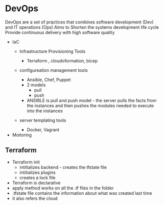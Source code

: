 # DevOps
DevOps are a set of practices that combines software development (Dev) and IT operations (Ops)
Aims to Shorten the systems development life cycle
Provide continuous delivery with high software quality

- IaC
    - Infrastructure Provisioning Tools
        - Terraform , cloudoformation, bicep
           
    - configureation management tools
        - Ansible, Chef, Puppet
        - 2 models
            - pull 
            - push
        - ANSIBLE is pull and push model - the server pulls the facts from the instances and then pushes the modules needed to execute into the instances
    - server templating tools
        - Docker, Vagrant
- Moitoring

## Terraform
- Terraform init
    - intitializes backend - creates the tfstate file
    - intitializes plugins
    - creates a lock file
- Terraform is declarative
- apply method works on all the .tf files in the folder
- .tfstate file contains the information about what was created last time
- it also refers the cloud